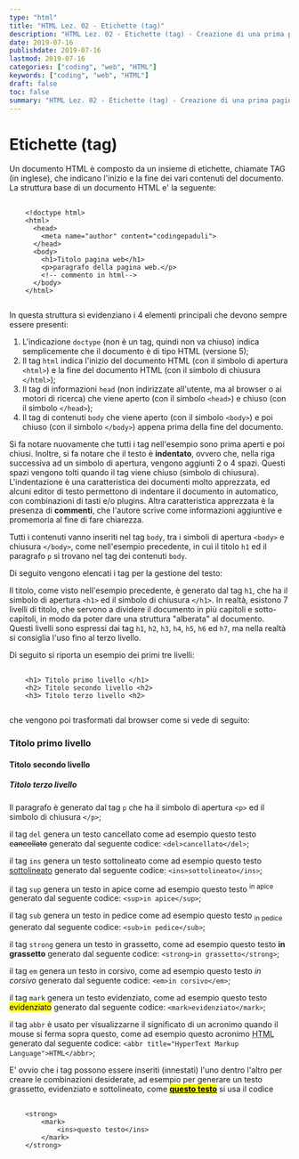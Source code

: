 ```yaml
---
type: "html"
title: "HTML Lez. 02 - Etichette (tag)"
description: "HTML Lez. 02 - Etichette (tag) - Creazione di una prima pagina web e spiegazione dei primi tag"
date: 2019-07-16
publishdate: 2019-07-16
lastmod: 2019-07-16
categories: ["coding", "web", "HTML"]
keywords: ["coding", "web", "HTML"]
draft: false
toc: false
summary: "HTML Lez. 02 - Etichette (tag) - Creazione di una prima pagina web e spiegazione dei primi tag"
---
```


<h1>Etichette (tag)</h1>

<p>Un documento HTML è composto da un insieme di etichette, chiamate TAG (in inglese), che indicano l'inizio e la fine dei vari contenuti del documento. La struttura base di un documento HTML e' la seguente:</p>
<pre>
  <code class="html">
    &lt;!doctype html&gt;
    &lt;html&gt;
      &lt;head&gt;
        &lt;meta name="author" content="codingepaduli"&gt;
      &lt;/head&gt;
      &lt;body&gt;
        &lt;h1&gt;Titolo pagina web&lt;/h1&gt;
        &lt;p&gt;paragrafo della pagina web.&lt;/p&gt;
        &lt;!-- commento in html--&gt;
      &lt;/body&gt;
    &lt;/html&gt;
  </code>
</pre>

<p>In questa struttura si evidenziano i 4 elementi principali che devono sempre essere presenti: </p>
<ol>
    <li>L'indicazione <code>doctype</code> (non è un tag, quindi non va chiuso) indica semplicemente che il documento è di tipo HTML (versione 5);</li>
    <li>Il tag <code>html</code> indica l'inizio del documento HTML (con il simbolo di apertura <code>&lt;html&gt;</code>) e la fine del documento HTML (con il simbolo di chiusura <code>&lt;/html&gt;</code>);</li>
    <li>Il tag di informazioni <code>head</code> (non indirizzate all'utente, ma al browser o ai motori di ricerca) che viene aperto (con il simbolo <code>&lt;head&gt;</code>) e chiuso (con il simbolo <code>&lt;/head&gt;</code>);</li>
    <li>Il tag di contenuti <code>body</code> che viene aperto (con il simbolo <code>&lt;body&gt;</code>) e poi chiuso (con il simbolo <code>&lt;/body&gt;</code>) appena prima della fine del documento.</li>
</ol>

 <p>Si fa notare nuovamente che tutti i tag nell'esempio sono prima aperti e poi chiusi. Inoltre, si fa notare che il testo è <strong>indentato</strong>, ovvero che, nella riga successiva ad un simbolo di apertura, vengono aggiunti 2 o 4 spazi. Questi spazi vengono tolti quando il tag viene chiuso (simbolo di chiusura). L'indentazione è una caratteristica dei documenti molto apprezzata, ed alcuni editor di testo permettono di indentare il documento in automatico, con combinazioni di tasti e/o plugins. Altra caratteristica apprezzata è la presenza di <strong>commenti</strong>, che l'autore scrive come informazioni aggiuntive e promemoria al fine di fare chiarezza.</p>

<p>Tutti i contenuti vanno inseriti nel tag <code>body</code>, tra i simboli di apertura <code>&lt;body&gt;</code> e chiusura <code>&lt;/body&gt;</code>, come nell'esempio precedente, in cui il titolo <code>h1</code> ed il paragrafo <code>p</code> si trovano nel tag dei contenuti <code>body</code>.</p>

<p>Di seguito vengono elencati i tag per la gestione del testo:</p>

<p>Il titolo, come visto nell'esempio precedente, è generato dal tag <code>h1</code>, che ha il simbolo di apertura <code>&lt;h1&gt;</code> ed il simbolo di chiusura <code>&lt;/h1&gt;</code>. In realtà, esistono 7 livelli di titolo, che servono a dividere il documento in più capitoli e sotto-capitoli, in modo da poter dare una struttura "alberata" al documento. Questi livelli sono espressi dai tag <code>h1</code>, <code>h2</code>, <code>h3</code>, <code>h4</code>, <code>h5</code>, <code>h6</code> ed <code>h7</code>, ma nella realtà si consiglia l'uso fino al terzo livello.</p>

<p>Di seguito si riporta un esempio dei primi tre livelli:</p>
<pre>
  <code class="html">
    &lt;h1&gt; Titolo primo livello &lt;/h1&gt;
    &lt;h2&gt; Titolo secondo livello &lt;h2&gt;
    &lt;h3&gt; Titolo terzo livello &lt;h2&gt;
  </code>
</pre>

<p>che vengono poi trasformati dal browser come si vede di seguito:</p>
<h3>Titolo primo livello</h3>
<h4>Titolo secondo livello</h4>
<h5>Titolo terzo livello</h5>

<p>Il paragrafo è generato dal tag <code>p</code> che ha il simbolo di apertura <code>&lt;p&gt;</code> ed il simbolo di chiusura <code>&lt;/p&gt;</code>;</p>

<p>il tag <code>del</code> genera un testo cancellato come ad esempio questo testo <del>cancellato</del> generato dal seguente codice:
    <code>&lt;del&gt;cancellato&lt;/del&gt;</code>;</p>
<p>il tag <code>ins</code> genera un testo sottolineato come ad esempio questo testo <ins>sottolineato</ins> generato dal seguente codice: <code>&lt;ins&gt;sottolineato&lt;/ins&gt;</code>;</p>
<p>il tag <code>sup</code> genera un testo in apice come ad esempio questo testo <sup>in apice</sup> generato dal seguente codice:
    <code>&lt;sup&gt;in apice&lt;/sup&gt;</code>;</p>
<p>il tag <code>sub</code> genera un testo in pedice come ad esempio questo testo <sub>in pedice</sub> generato dal seguente codice:
    <code>&lt;sub&gt;in pedice&lt;/sub&gt;</code>;</p>
<p>il tag <code>strong</code> genera un testo in grassetto, come ad esempio questo testo <strong>in grassetto</strong> generato dal seguente codice:
    <code>&lt;strong&gt;in grassetto&lt;/strong&gt;</code>;</p>
<p>il tag <code>em</code> genera un testo in corsivo, come ad esempio questo testo <em>in corsivo</em> generato dal seguente codice:
    <code>&lt;em&gt;in corsivo&lt;/em&gt;</code>;</p>
<p>il tag <code>mark</code> genera un testo evidenziato, come ad esempio questo testo <mark>evidenziato</mark> generato dal seguente codice:
    <code>&lt;mark&gt;evidenziato&lt;/mark&gt;</code>;</p>
<p>il tag <code>abbr</code> è usato per visualizzarne il significato di un acronimo quando il mouse si ferma sopra questo, come ad esempio questo acronimo <abbr title="HyperText Markup Language">HTML</abbr> generato dal seguente codice:
    <code>&lt;abbr title="HyperText Markup Language"&gt;HTML&lt;/abbr&gt;</code>;</p>

<!-- Obsolete TAG <acronym title="as soon as possible">ASAP</acronym> -->

<!-- Obsolete TAG <big>This text is big</big> -->

<p>E' ovvio che i tag possono essere inseriti (innestati) l'uno dentro l'altro per creare le combinazioni desiderate, ad esempio per generare un testo grassetto, evidenziato e sottolineato, come <strong><mark><ins>questo testo</ins></mark></strong> si usa il codice</p>

<pre>
  <code class="html">
    &lt;strong&gt;
        &lt;mark&gt;
            &lt;ins&gt;questo testo&lt;/ins&gt;
        &lt;/mark&gt;
    &lt;/strong&gt;
  </code>
</pre>
